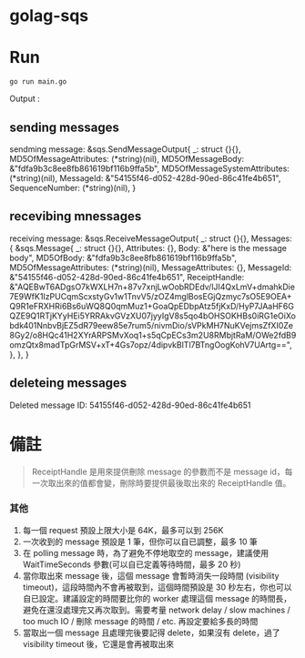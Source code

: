 # golag-sqs

# Run
    go run main.go

Output :

## sending messages
sendming message:  &sqs.SendMessageOutput{
    _:                            struct {}{},
    MD5OfMessageAttributes:       (*string)(nil),
    MD5OfMessageBody:             &"fdfa9b3c8ee8fb861619bf116b9ffa5b",
    MD5OfMessageSystemAttributes: (*string)(nil),
    MessageId:                    &"54155f46-d052-428d-90ed-86c41fe4b651",
    SequenceNumber:               (*string)(nil),
}

## recevibing mnessages
receiving message:  &sqs.ReceiveMessageOutput{
    _:        struct {}{},
    Messages: {
        &sqs.Message{
            _:                      struct {}{},
            Attributes:             {},
            Body:                   &"here is the message body",
            MD5OfBody:              &"fdfa9b3c8ee8fb861619bf116b9ffa5b",
            MD5OfMessageAttributes: (*string)(nil),
            MessageAttributes:      {},
            MessageId:              &"54155f46-d052-428d-90ed-86c41fe4b651",
            ReceiptHandle:          &"AQEBwT6ADgsO7kWXLH7n+87v7xnjLwOobRDEdv/lJI4QxLmV+dmahkDie7E9WfK1IzPUCqmScxstyGv1w1TnvV5/zOZ4mglBosEGjQzmyc7sO5E9OEA+Q9R1eFRXHRi6Bs6uWQ8Q0qmMuz1+GoaQpEDbpAtz5fjKxD/HyP7JAaHF6GQZE9Q1RTjKYyHEi5YRRAkvGVzXU07jyyIgV8s5qo4bOHSOKHBs0iRG1eOiXobdk401NnbvBjEZ5dR79eew85e7rum5/nivmDio/sVPkMH7NuKVejmsZfXI0Ze8Gy2/o8HQc41H2XYrARPSMvXoq1+s5qCpECs3m2U8RMbjtRaM/OWe2fdB9omzQtx8madTpGrMSV+xT+4Gs7opz/4dipvkBlTl7BTngOogKohV7UArtg==",
        },
    },
}

## deleteing messages
Deleted message ID:  54155f46-d052-428d-90ed-86c41fe4b651

# 備註

> ReceiptHandle 是用來提供刪除 message 的參數而不是 message id，每一次取出來的值都會變，刪除時要提供最後取出來的 ReceiptHandle 值。


### 其他

1. 每一個 request 預設上限大小是 64K，最多可以到 256K
2. 一次收到的 message 預設是 1 筆，但你可以自已調整，最多 10 筆
3. 在 polling message 時，為了避免不停地取空的 message，建議使用 WaitTimeSeconds 參數(可以自已定義等待時間，最多 20 秒)
4. 當你取出來 message 後，這個 message 會暫時消失一段時間 (visibility timeout)，這段時間內不會再被取到，這個時間預設是 30 秒左右，你也可以自已設定。建議設定的時間要比你的 worker 處理這個 message 的時間長，避免在還沒處理完又再次取到。需要考量 network delay / slow machines / too much IO / 刪除 message 的時間 / etc. 再設定要給多長的時間
5. 當取出一個 message 且處理完後要記得 delete，如果沒有 delete，過了 visibility timeout 後，它還是會再被取出來